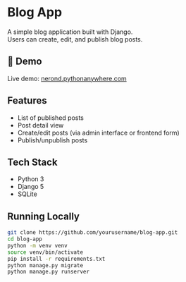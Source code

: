 # Blog App

A simple blog application built with Django.  
Users can create, edit, and publish blog posts.

## 🔗 Demo

Live demo: [nerond.pythonanywhere.com](https://nerond.pythonanywhere.com)

## Features

- List of published posts
- Post detail view
- Create/edit posts (via admin interface or frontend form)
- Publish/unpublish posts

## Tech Stack

- Python 3
- Django 5
- SQLite

## Running Locally

```bash
git clone https://github.com/yourusername/blog-app.git
cd blog-app
python -m venv venv
source venv/bin/activate
pip install -r requirements.txt
python manage.py migrate
python manage.py runserver
